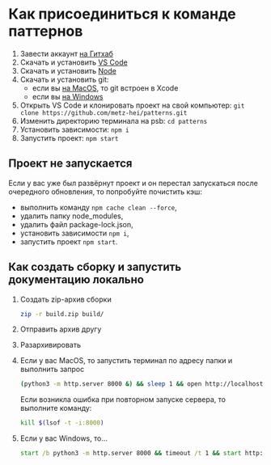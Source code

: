 # Как присоединиться к команде паттернов

1. Завести аккаунт [на Гитхаб](https://github.com/)
2. Скачать и установить [VS Code](https://code.visualstudio.com/)
3. Скачать и установить [Node](https://nodejs.org/en/download/prebuilt-installer)
4. Скачать и установить git:
   - если вы [на MacOS](https://developer.apple.com/xcode/), то git встроен в Xcode
   - если вы [на Windows](https://git-scm.com/downloads/win)
5. Открыть VS Code и клонировать проект на свой компьютер: ```git clone https://github.com/metz-hei/patterns.git```
6. Изменить директорию терминала на psb: ```cd patterns```
7. Установить зависимости: ```npm i```
8. Запустить проект: ```npm start```

## Проект не запускается

Если у вас уже был развёрнут проект и он перестал запускаться после очередного обновления, то попробуйте почистить кэш:

- выполнить команду `npm cache clean --force`,
- удалить папку node_modules,
- удалить файл package-lock.json,
- установить зависимости `npm i`,
- запустить проект `npm start`.

## Как создать сборку и запустить документацию локально

1. Создать zip-архив сборки

   ```bash
   zip -r build.zip build/
   ```

2. Отправить архив другу
3. Разархивировать
4. Если у вас MacOS, то запустить терминал по адресу папки и выполнить запрос

   ```bash
   (python3 -m http.server 8000 &) && sleep 1 && open http://localhost:8000
   ```

   Если возникла ошибка при повторном запуске сервера, то выполните команду:

   ```bash
   kill $(lsof -t -i:8000)
   ```

5. Если у вас Windows, то...

   ```cmd
   start /b python3 -m http.server 8000 && timeout /t 1 && start http://localhost:8000
   ```
